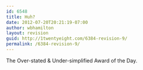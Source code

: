```yaml
---
id: 6548
title: Huh?
date: 2012-07-20T20:21:19-07:00
author: wbhamilton
layout: revision
guid: http://1twentyeight.com/6384-revision-9/
permalink: /6384-revision-9/
---
```

The Over-stated & Under-simplified Award of the Day.